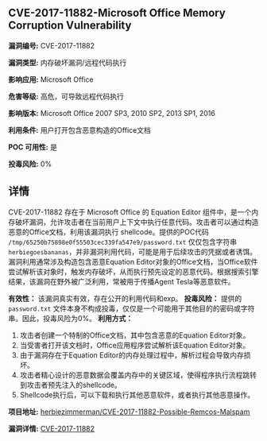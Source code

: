 ## CVE-2017-11882-Microsoft Office Memory Corruption Vulnerability

**漏洞编号:** CVE-2017-11882

**漏洞类型:** 内存破坏漏洞/远程代码执行

**影响应用:** Microsoft Office

**危害等级:** 高危，可导致远程代码执行

**影响版本:** Microsoft Office 2007 SP3, 2010 SP2, 2013 SP1, 2016

**利用条件:** 用户打开包含恶意构造的Office文档

**POC 可用性:** 是

**投毒风险:** 0%

## 详情

CVE-2017-11882 存在于 Microsoft Office 的 Equation Editor 组件中，是一个内存破坏漏洞，允许攻击者在当前用户上下文中执行任意代码。攻击者可以通过构造恶意的Office文档，利用该漏洞执行 shellcode。提供的POC代码 `/tmp/65250b75898e0f55503cec339fa547e9/password.txt` 仅仅包含字符串 `herbiegoesbananas`，并非漏洞利用代码，可能是用于后续攻击的凭据或者诱饵。漏洞利用通常涉及构造包含恶意Equation Editor对象的Office文档，当Office软件尝试解析该对象时，触发内存破坏，从而执行预先设定的恶意代码。根据搜索引擎结果，该漏洞在野外被广泛利用，常被用于传播Agent Tesla等恶意软件。

**有效性：** 该漏洞真实有效，存在公开的利用代码和exp。
**投毒风险：** 提供的 `password.txt` 文件本身不构成投毒，仅仅是一个可能用于其他目的的密码或字符串。因此，投毒风险为0%。
**利用方式：**

1.  攻击者创建一个特制的Office文档，其中包含恶意的Equation Editor对象。
2.  当受害者打开该文档时，Office应用程序尝试解析该Equation Editor对象。
3.  由于漏洞存在于Equation Editor的内存处理过程中，解析过程会导致内存损坏。
4.  攻击者精心设计的恶意数据会覆盖内存中的关键区域，使得程序执行流程跳转到攻击者预先注入的shellcode。
5.  Shellcode执行后，可以下载和执行其他恶意软件，或者执行其他恶意操作。

**项目地址:** [herbiezimmerman/CVE-2017-11882-Possible-Remcos-Malspam](https://github.com/herbiezimmerman/CVE-2017-11882-Possible-Remcos-Malspam)

**漏洞详情:** [CVE-2017-11882](https://nvd.nist.gov/vuln/detail/CVE-2017-11882)